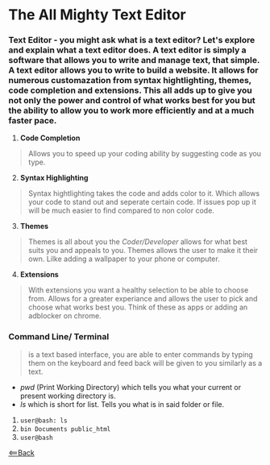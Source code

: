 # The All Mighty Text Editor
### Text Editor - you might ask what is a text editor? Let's explore and explain what a text editor does. A text editor is simply a software that allows you to write and manage text, that simple. A text editor allows you to write to build a website. It allows for numerous customazation from syntax hightlighting, themes, code completion and extensions. This all adds up to give you not only the power and control of what works best for you but the ability to allow you to work more efficiently and at a much faster pace. 

1. **Code Completion**
> Allows you to speed up your coding ability by suggesting code as you type. 

2. **Syntax Highlighting** 
> Syntax hightlighting takes the code and adds color to it. Which allows your code to stand out and seperate certain code. If issues pop up it will be much easier to find compared to non color code. 

3. **Themes** 
> Themes is all about you the *Coder/Developer* allows for what best suits you and appeals to you. Themes allows the user to make it their own. Lilke adding a wallpaper to your phone or computer. 

4. **Extensions**
> With extensions you want a healthy selection to be able to choose from. Allows for a greater experiance and allows the user to pick and choose what works best you. Think of these as apps or adding an adblocker on chrome. 

### Command Line/ Terminal
> is a text based interface, you are able to enter commands by typing them on the keyboard and feed back will be given to you similarly as a text.
- *pwd* (Print Working Directory) which tells you what your current or present working directory is. 
- *ls* which is short for list. Tells you what is in said folder or file. 

1. `user@bash: ls`
2. `bin Documents public_html`
3. `user@bash`

[<==Back](README.md)
